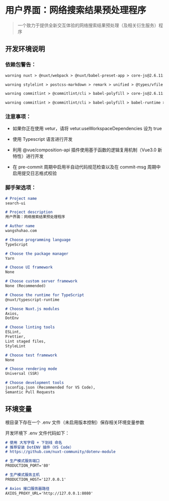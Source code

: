 <!--
 * @Description: 项目概述文档
 * @Author: wangshuhao.com
 * @Date: 2020/03/21 01:32:12
 * @LastEditors: wangshuhao.com
 * @LastEditTime: 2020/03/23 00:35:58
 -->

# 用户界面：网络搜索结果预处理程序

> 一个致力于提供全新交互体验的网络搜索结果预处理（及相关衍生服务）程序

## 开发环境说明

### 依赖包警告：

``` txt
warning nuxt > @nuxt/webpack > @nuxt/babel-preset-app > core-js@2.6.11: core-js@<3 is no longer maintained and not recommended for usage due to the number of issues. Please, upgrade your dependencies to the actual version of core-js@3.

warning stylelint > postcss-markdown > remark > unified > @types/vfile > @types/vfile-message@2.0.0: This is a stub types definition. vfile-message provides its own type definitions, so you do not need this installed.

warning commitlint > @commitlint/cli > babel-polyfill > core-js@2.6.11: core-js@<3 is no longer maintained and not recommended for usage due to the number of issues. Please, upgrade your dependencies to the actual version of core-js@3.

warning commitlint > @commitlint/cli > babel-polyfill > babel-runtime > core-js@2.6.11: core-js@<3 is no longer maintained and not recommended for usage due to the number of issues. Please, upgrade your dependencies to the actual version of core-js@3.
```

### 注意事项：

- 如果你正在使用 vetur，请将 vetur.useWorkspaceDependencies 设为 true

- 使用 Typescript 语言进行开发

- 利用 @vue/composition-api 插件使用基于函数的逻辑复用机制（Vue3.0 新特性）进行开发

- 在 pre-commit 周期中启用半自动代码规范检查以及在 commit-msg 周期中启用提交日志格式校验

### 脚手架选项：

``` md
# Project name
search-ui

# Project description
用户界面：网络搜索结果预处理程序

# Author name
wangshuhao.com

# Choose programming language
TypeScript

# Choose the package manager
Yarn

# Choose UI framework
None

# Choose custom server framework
None (Recommended)

# Choose the runtime for TypeScript
@nuxt/typescript-runtime

# Choose Nuxt.js modules
Axios,
DotEnv

# Choose linting tools
ESLint,
Prettier,
Lint staged files,
StyleLint

# Choose test framework
None

# Choose rendering mode
Universal (SSR)

# Choose development tools
jsconfig.json (Recommended for VS Code),
Semantic Pull Requests
```

## 环境变量

根目录下存在一个 .env 文件（未启用版本控制）保存相关环境变量参数

开发环境下 .env 文件代码如下：

``` md
# 使用 大写字母 + 下划线 命名
# 推荐安装 DotENV 插件（VS Code）
# https://github.com/nuxt-community/dotenv-module

# 生产模式服务端口
PRODUCTION_PORT='80'

# 生产模式服务主机
PRODUCTION_HOST='127.0.0.1'

# Axios 接口服务器路径
AXIOS_PROXY_URL='http://127.0.0.1:8080'

```
